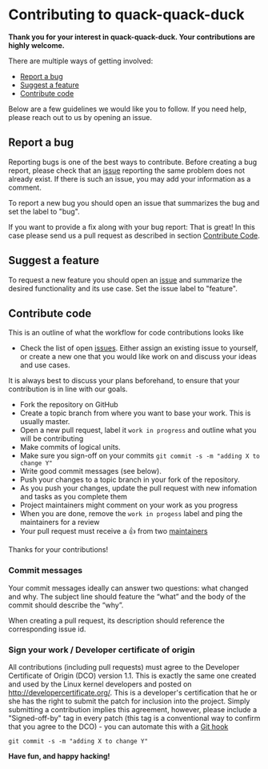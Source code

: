 # Contributing to quack-quack-duck

**Thank you for your interest in quack-quack-duck. Your contributions are highly welcome.**

There are multiple ways of getting involved:

- [Report a bug](#report-a-bug) 
- [Suggest a feature](#suggest-a-feature) 
- [Contribute code](#contribute-code) 

Below are a few guidelines we would like you to follow.
If you need help, please reach out to us by opening an issue.

## Report a bug 
Reporting bugs is one of the best ways to contribute. Before creating a bug report, please check that an [issue](/issues) reporting the same problem does not already exist. If there is such an issue, you may add your information as a comment.

To report a new bug you should open an issue that summarizes the bug and set the label to "bug".

If you want to provide a fix along with your bug report: That is great! In this case please send us a pull request as described in section [Contribute Code](#contribute-code).

## Suggest a feature
To request a new feature you should open an [issue](../../issues/new) and summarize the desired functionality and its use case. Set the issue label to "feature".  

## Contribute code
This is an outline of what the workflow for code contributions looks like

- Check the list of open [issues](../../issues). Either assign an existing issue to yourself, or 
create a new one that you would like work on and discuss your ideas and use cases. 

It is always best to discuss your plans beforehand, to ensure that your contribution is in line with our goals.

- Fork the repository on GitHub
- Create a topic branch from where you want to base your work. This is usually master.
- Open a new pull request, label it `work in progress` and outline what you will be contributing
- Make commits of logical units.
- Make sure you sign-off on your commits `git commit -s -m "adding X to change Y"` 
- Write good commit messages (see below).
- Push your changes to a topic branch in your fork of the repository.
- As you push your changes, update the pull request with new infomation and tasks as you complete them
- Project maintainers might comment on your work as you progress
- When you are done, remove the `work in progess` label and ping the maintainers for a review
- Your pull request must receive a :thumbsup: from two [maintainers](MAINTAINERS)

Thanks for your contributions!

### Commit messages
Your commit messages ideally can answer two questions: what changed and why. The subject line should feature the “what” and the body of the commit should describe the “why”.  

When creating a pull request, its description should reference the corresponding issue id.

### Sign your work / Developer certificate of origin
All contributions (including pull requests) must agree to the Developer Certificate of Origin (DCO) version 1.1. This is exactly the same one created and used by the Linux kernel developers and posted on http://developercertificate.org/. This is a developer's certification that he or she has the right to submit the patch for inclusion into the project. Simply submitting a contribution implies this agreement, however, please include a "Signed-off-by" tag in every patch (this tag is a conventional way to confirm that you agree to the DCO) - you can automate this with a [Git hook](https://stackoverflow.com/questions/15015894/git-add-signed-off-by-line-using-format-signoff-not-working)

```
git commit -s -m "adding X to change Y"
```




**Have fun, and happy hacking!**
